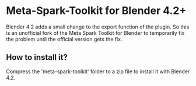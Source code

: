 # Meta-Spark-Toolkit for Blender 4.2+

Blender 4.2 adds a small change to the export function of the plugin. So this is an unofficial fork of the Meta Spark Toolkit for Blender to temporarily fix the problem until the official version gets the fix.

## How to install it?

Compress the 'meta-spark-toolkit' folder to a zip file to install it with Blender 4.2.
